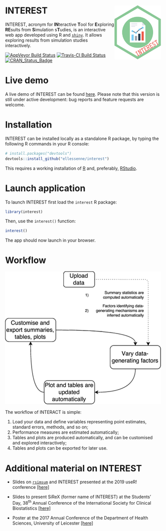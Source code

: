 
<!-- README.md is generated from README.Rmd. Please edit that file -->

# INTEREST <img src="man/figures/hex.png" width = "150" align="right" />

INTEREST, acronym for **IN**teractive **T**ool for **E**xploring
**RE**sults from **S**imulation s**T**udies, is an interactive web app
developed using R and [`shiny`](https://shiny.rstudio.com/). It allows
exploring results from simulation studies interactively.

[![AppVeyor Build
Status](https://ci.appveyor.com/api/projects/status/github/ellessenne/interest?branch=master&svg=true)](https://ci.appveyor.com/project/ellessenne/interest)
[![Travis-CI Build
Status](https://travis-ci.org/ellessenne/interest.svg?branch=master)](https://travis-ci.org/ellessenne/interest)
[![CRAN\_Status\_Badge](http://www.r-pkg.org/badges/version/interest)](https://cran.r-project.org/package=interest)

# Live demo

A live demo of INTEREST can be found
[here](https://interest.shinyapps.io/interest/). Please note that this
version is still under active development: bug reports and feature
requests are welcome.

# Installation

INTEREST can be installed locally as a standalone R package, by typing
the following R commands in your R console:

``` r
# install.packages("devtools")
devtools::install_github("ellessenne/interest")
```

This requires a working installation of [R](https://www.r-project.org/)
and, preferably, [RStudio](https://www.rstudio.com/).

# Launch application

To launch INTEREST first load the `interest` R package:

``` r
library(interest)
```

Then, use the `interest()` function:

``` r
interest()
```

The app should now launch in your browser.

# Workflow

![](README_files/sirex-workflow.png)

The workflow of INTERACT is simple:

1.  Load your data and define variables representing point estimates,
    standard errors, methods, and so on;
2.  Performance measures are estimated automatically;
3.  Tables and plots are produced automatically, and can be customised
    and explored interactively;
4.  Tables and plots can be exported for later use.

# Additional material on INTEREST

  - Slides on [`rsimsum`](https://ellessenne.github.io/rsimsum/) and
    INTEREST presented at the 2019 useR\! conference
    [\[here\]](https://github.com/ellessenne/rsimsum/blob/master/inst/Talks/ag-useR-2019.pdf)

  - Slides to present SiReX (former name of INTEREST) at the Students’
    Day, 38<sup>th</sup> Annual Conference of the International Society
    for Clinical Biostatistics
    [\[here\]](README_files/iscb38_slides.pdf)

  - Poster at the 2017 Annual Conference of the Department of Health
    Sciences, University of Leicester
    [\[here\]](README_files/hs_poster.pdf)
